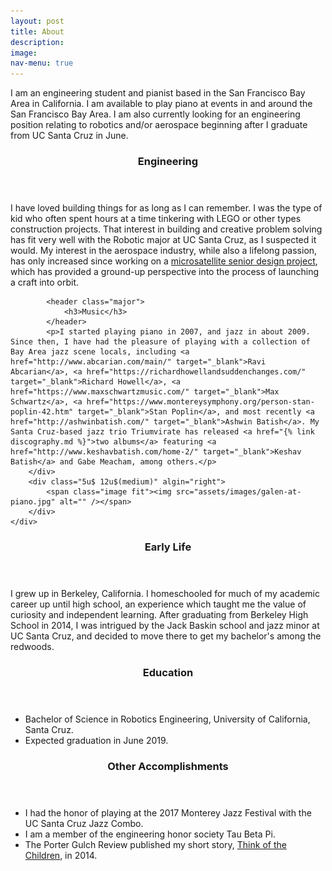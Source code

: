 ```yaml
---
layout: post
title: About
description:
image:
nav-menu: true
---
```


<p>I am an engineering student and pianist based in the San Francisco Bay Area in California. I am available to play piano at events in and around the San Francisco Bay Area. I am also currently looking for an engineering position relating to robotics and/or aerospace beginning after I graduate from UC Santa Cruz in June.</p>

<section id="interests">
	<div class="row">
		<div class="7u 12u$(medium)">
			<header class="major">
				<h3>Engineering</h3>
			</header>
			<p>I have loved building things for as long as I can remember. I was the type of kid who often spent hours at a time tinkering with LEGO or other types construction projects. That interest in building and creative problem solving has fit very well with the Robotic major at UC Santa Cruz, as I suspected it would. My interest in the aerospace industry, while also a lifelong passion, has only increased since working on a <a href="{% link slugsat.md %}">microsatellite senior design project</a>, which has provided a ground-up perspective into the process of launching a craft into orbit.</p>
			
			<header class="major">
				<h3>Music</h3>
			</header>
			<p>I started playing piano in 2007, and jazz in about 2009. Since then, I have had the pleasure of playing with a collection of Bay Area jazz scene locals, including <a href="http://www.abcarian.com/main/" target="_blank">Ravi Abcarian</a>, <a href="https://richardhowellandsuddenchanges.com/" target="_blank">Richard Howell</a>, <a href="https://www.maxschwartzmusic.com/" target="_blank">Max Schwartz</a>, <a href="https://www.montereysymphony.org/person-stan-poplin-42.htm" target="_blank">Stan Poplin</a>, and most recently <a href="http://ashwinbatish.com/" target="_blank">Ashwin Batish</a>. My Santa Cruz-based jazz trio Triumvirate has released <a href="{% link discography.md %}">two albums</a> featuring <a href="http://www.keshavbatish.com/home-2/" target="_blank">Keshav Batish</a> and Gabe Meacham, among others.</p>
		</div>
		<div class="5u$ 12u$(medium)" algin="right">
			<span class="image fit"><img src="assets/images/galen-at-piano.jpg" alt="" /></span>
		</div>
	</div>
</section>

<section id="bio">
	<div class="row">
		<div class="4u 12u$(medium)">
			<header class="major">
				<h3>Early Life</h3>
			</header>
			<p>I grew up in Berkeley, California. I homeschooled for much of my academic career up until high school, an experience which taught me the value of curiosity and independent learning. After graduating from Berkeley High School in 2014, I was intrigued by the Jack Baskin school and jazz minor at UC Santa Cruz, and decided to move there to get my bachelor's among the redwoods.</p>
		</div>
		<div class="4u 12u$(medium)">
			<header class="major">
				<h3>Education</h3>
			</header>
			<ul class="alt">
				<li>Bachelor of Science in Robotics Engineering, University of California, Santa Cruz.</li>
				<li>Expected graduation in June 2019.</li>
			</ul>
		</div>
		<div class="4u$ 12u$(medium)">
			<header class="major">
				<h3>Other Accomplishments</h3>
			</header>
			<ul class="alt">
				<li>I had the honor of playing at the 2017 Monterey Jazz Festival with the UC Santa Cruz Jazz Combo.</li>
				<li>I am a member of the engineering honor society Tau Beta Pi.</li>
				<li>The Porter Gulch Review published my short story, <a href="https://www.cabrillo.edu/publications/portergulch/ONLINE_PGR_2015.pdf#page=39" target="_blank">Think of the Children</a>, in 2014.</li>
			</ul>
		</div>
	</div>
</section>